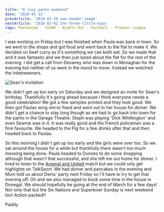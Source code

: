 ```yaml
---
title: "A lazy panto weekend"
date: "2010-01-31"
prevArticle: '2010-01-29_new-header-image'
nextArticle: '2010-02-02_the-three-little-bops'
tags: Pantomime - TotBH - Nights Out - Football - Premier League
---
```

I was working on Friday but I was finished when Paula was back in town. So we went to the shops and got food and went back to the flat to make it. We decided on beef curry as it's something we can both eat. So we made that and it was fantastic and we then just lazed about the flat for the rest of the evening. I did get a call from Devaney who was down in Monaghan for the evening but neither of us were in the mood to move. Instead we watched the Inbetweeners.

![Sean's invitation](/images/seans_invitation.jpg "Sean's Birthday invitation, first draft")

We didn't get up too early on Saturday and we designed an invite for Sean's birthday. Thankfully it's going ahead because I think everyone needs a good celebration! We got a few samples printed and they look good. We then got Paulas wing mirror fixed and went out to her house for dinner. We didn't get a chance to stay long though as we had to go back into town for the panto in the Garage Theatre. Steph was playing 'Dick Whittington' and even Seamie was in it. It was really good and the French policeman was a firm favourite. We headed to the Pig for a few drinks after that and then headed back to Paulas.

So this morning I didn't get up too early and the girls were over too. So we sat around the house for a while but thankfully there wasn't too much messing being done. Paula headed to Dunnes to do some shopping although that wasn't that successful, and she left me out home for dinner. I tried to listen to the [Arsenal and United](http://www.rte.ie/sport/soccer/2010/0131/arsenal_manunited.html) match but we could only get highlights on TalkSport. We had dinner and pancakes in the evening and Mum told us about Denis' party next Friday so I'll have to try to get that evening off. Oh and we also managed to book some time in the house in Donegal. We should hopefully be going at the end of March for a few days! Not only that but the Six Nations and Superbowl Sunday is next weekend too! Action packed!!

Paddy.